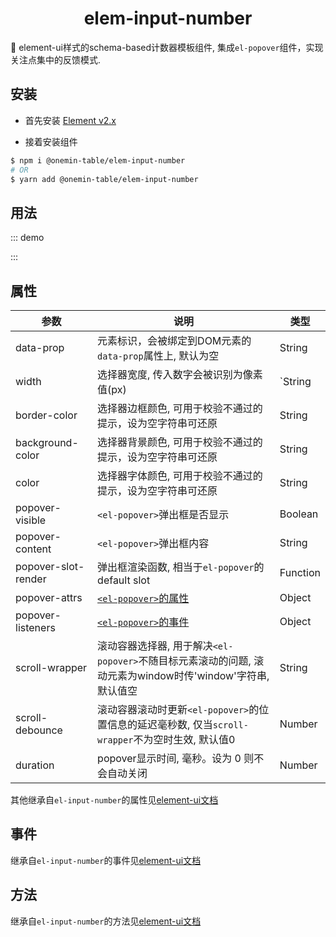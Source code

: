 <h1 align="center">elem-input-number</h1>

🚀 element-ui样式的schema-based计数器模板组件, 集成`el-popover`组件，实现关注点集中的反馈模式.

## 安装

* 首先安装 [Element v2.x](https://github.com/ElemeFE/element)

* 接着安装组件

```bash
$ npm i @onemin-table/elem-input-number
# OR
$ yarn add @onemin-table/elem-input-number
```

## 用法

::: demo
<template>
  <elem-input-number
    v-model="foo"
    color="red"
    popover-visible
    popover-content="内容"
  />
</template>

<script>
export default {
  data() {
    return {
      foo: 2,
    };
  },
};
</script>
:::

## 属性

| 参数        | 说明           | 类型  |
| ------------- |---------------| ------|
| data-prop | 元素标识，会被绑定到DOM元素的`data-prop`属性上, 默认为空 | String |
| width | 选择器宽度, 传入数字会被识别为像素值(px) | `String|Number` |
| border-color | 选择器边框颜色, 可用于校验不通过的提示，设为空字符串可还原 | String |
| background-color | 选择器背景颜色, 可用于校验不通过的提示，设为空字符串可还原 | String |
| color | 选择器字体颜色, 可用于校验不通过的提示，设为空字符串可还原 | String |
| popover-visible | `<el-popover>`弹出框是否显示 | Boolean |
| popover-content | `<el-popover>`弹出框内容 | String |
| popover-slot-render | 弹出框渲染函数, 相当于`el-popover`的default slot | Function |
| popover-attrs | [`<el-popover>`的属性](https://element.eleme.cn/#/zh-CN/component/popover#attributes) | Object |
| popover-listeners | [`<el-popover>`的事件](https://element.eleme.cn/#/zh-CN/component/popover#events) | Object |
| scroll-wrapper | 滚动容器选择器, 用于解决`<el-popover>`不随目标元素滚动的问题, 滚动元素为window时传'window'字符串, 默认值空 | String |
| scroll-debounce | 滚动容器滚动时更新`<el-popover>`的位置信息的延迟毫秒数, 仅当`scroll-wrapper`不为空时生效, 默认值0 | Number |
| duration | popover显示时间, 毫秒。设为 0 则不会自动关闭 | Number | 3000 |

其他继承自`el-input-number`的属性见[element-ui文档](https://element.eleme.cn/#/zh-CN/component/input-number#attributes)

## 事件

继承自`el-input-number`的事件见[element-ui文档](https://element.eleme.cn/#/zh-CN/component/input-number#events)

## 方法

继承自`el-input-number`的方法见[element-ui文档](https://element.eleme.cn/#/zh-CN/component/input-number#methods)